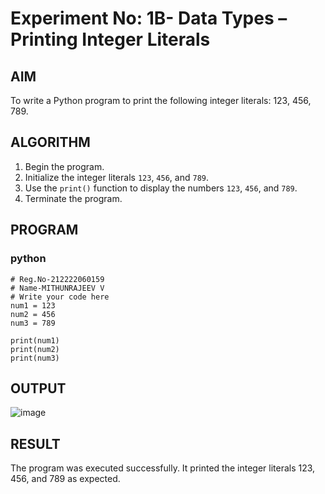 # Experiment No: 1B- Data Types – Printing Integer Literals

## AIM  
To write a Python program to print the following integer literals: 123, 456, 789.

## ALGORITHM  
1. Begin the program.  
2. Initialize the integer literals `123`, `456`, and `789`.  
3. Use the `print()` function to display the numbers `123`, `456`, and `789`.  
4. Terminate the program.

## PROGRAM
### python
```
# Reg.No-212222060159
# Name-MITHUNRAJEEV V
# Write your code here
num1 = 123
num2 = 456
num3 = 789

print(num1)
print(num2)
print(num3)

```
## OUTPUT
![image](https://github.com/user-attachments/assets/aac1fecc-67b2-45e5-9c84-b9ee78086423)

## RESULT
The program was executed successfully. It printed the integer literals 123, 456, and 789 as expected.
